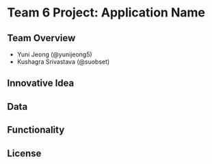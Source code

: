 # Team 6 Project: Application Name

## Team Overview
- Yuni Jeong (@yunijeong5)
- Kushagra Srivastava (@suobset)


## Innovative Idea


## Data


## Functionality


## License

